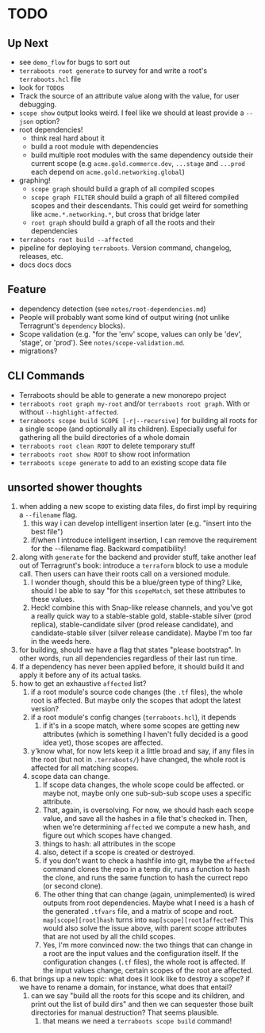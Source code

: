 # TODO

## Up Next

- see `demo_flow` for bugs to sort out
- `terraboots root generate` to survey for and write a root's `terraboots.hcl`
  file
- look for `TODO`s
- Track the source of an attribute value along with the value, for user debugging.
- `scope show` output looks weird. I feel like we should at least provide a
  `--json` option?
- root dependencies!
  - think real hard about it
  - build a root module with dependencies
  - build multiple root modules with the same dependency outside their current
    scope (e.g `acme.gold.commerce.dev`, `...stage` and `...prod` each depend on
    `acme.gold.networking.global`)
- graphing!
  - `scope graph` should build a graph of all compiled scopes
  - `scope graph FILTER` should build a graph of all filtered compiled scopes
    and their descendants. This could get weird for something like
    `acme.*.networking.*`, but cross that bridge later
  - `root graph` should build a graph of all the roots and their dependencies
- `terraboots root build --affected`
- pipeline for deploying `terraboots`. Version command, changelog, releases, etc.
- docs docs docs

## Feature

- dependency detection (see `notes/root-dependencies.md`)
- People will probably want some kind of output wiring (not unlike Terragrunt's
  `dependency` blocks).
- Scope validation (e.g. "for the 'env' scope, values can only be 'dev',
  'stage', or 'prod'). See `notes/scope-validation.md`.
- migrations?

## CLI Commands

- Terraboots should be able to generate a new monorepo project
- `terraboots root graph my-root` and/or `terraboots root graph`. With or
  without `--highlight-affected`.
- `terraboots scope build SCOPE [-r|--recursive]` for building all roots for a
  single scope (and optionally all its children). Especially useful for
  gathering all the build directories of a whole domain
- `terraboots root clean ROOT` to delete temporary stuff
- `terraboots root show ROOT` to show root information
- `terraboots scope generate` to add to an existing scope data file

## unsorted shower thoughts

1. when adding a new scope to existing data files, do first impl by requiring a
   `--filename` flag.
   1. this way i can develop intelligent insertion later (e.g. "insert into the
      best file")
   2. if/when I introduce intelligent insertion, I can remove the requirement
      for the --filename flag. Backward compatibility!
2. along with `generate` for the backend and provider stuff, take another leaf
   out of Terragrunt's book: introduce a `terraform` block to use a module call.
   Then users can have their roots call on a versioned module.
   1. I wonder though, should this be a blue/green type of thing?
      Like, should I be able to say "for this `scopeMatch`, set these attributes
      to these values.
   2. Heck! combine this with Snap-like release channels, and you've got a
      really quick way to a stable-stable gold, stable-stable silver (prod
      replica), stable-candidate silver (prod release candidate), and
      candidate-stable silver (silver release candidate). Maybe I'm too far in
      the weeds here.
3. for building, should we have a flag that states "please bootstrap". In other
   words, run all dependencies regardless of their last run time.
4. If a dependency has never been applied before, it should build it and apply
   it before any of its actual tasks.
5. how to get an exhaustive `affected` list?
   1. if a root module's source code changes (the `.tf` files), the whole root
      is affected. But maybe only the scopes that adopt the latest version?
   2. if a root module's config changes (`terraboots.hcl`), it depends
      1. if it's in a scope match, where some scopes are getting new attributes
         (which is something I haven't fully decided is a good idea yet), those
         scopes are affected.
   3. y'know what, for now lets keep it a little broad and say, if any files in
      the root (but not in `.terraboots/`) have changed, the whole root is
      affected for all matching scopes.
   4. scope data can change.
      1. If scope data changes, the whole scope could be affected. or maybe
         not, maybe only one sub-sub-sub scope uses a specific attribute.
      2. That, again, is oversolving. For now, we should hash each scope value,
         and save all the hashes in a file that's checked in. Then, when we're
         determining `affected` we compute a new hash, and figure out which
         scopes have changed.
      3. things to hash: all attributes in the scope
      4. also, detect if a scope is created or destroyed.
      5. if you don't want to check a hashfile into git, maybe the `affected`
         command clones the repo in a temp dir, runs a function to hash the
         clone, and runs the same function to hash the currect repo (or second
         clone).
      6. The other thing that can change (again, unimplemented) is wired outputs
         from root dependencies. Maybe what I need is a hash of the generated
         `.tfvars` file, and a matrix of scope and root.
         `map[scope][root]hash` turns into `map[scope][root]affected`?
         This would also solve the issue above, with parent scope attributes
         that are not used by all the child scopes.
      7. Yes, I'm more convinced now: the two things that can change in a root
         are the input values and the configuration itself. If the configuration
         changes (`.tf` files), the whole root is affected. If the input values
         change, certain scopes of the root are affected.
6. that brings up a new topic: what does it look like to destroy a scope?
   if we have to rename a domain, for instance, what does that entail?
   1. can we say "build all the roots for this scope and its children, and
      print out the list of build dirs" and then we can sequester those built
      directories for manual destruction? That seems plausible.
      1. that means we need a `terraboots scope build` command!

